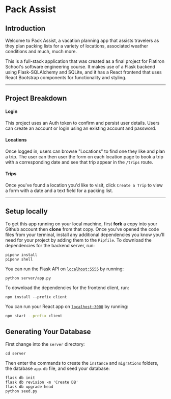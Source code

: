 # Pack Assist 

## Introduction

Welcome to Pack Assist, a vacation planning app that assists travelers as they plan packing lists for a variety of locations, associated weather conditions and much, much more. 

This is a full-stack application that was created as a final project for Flatiron School's software engineering course. It makes use of a Flask backend using Flask-SQLAlchemy and SQLite, and it has a React frontend that uses React Bootstrap components for functionality and styling.

---

## Project Breakdown

#### Login

This project uses an Auth token to confirm and persist user details. Users can create an account or login using an existing account and password.

#### Locations

Once logged in, users can browse "Locations" to find one they like and plan a trip. The user can then user the form on each location page to book a trip with a corresponding date and see that trip appear in the `/trips` route.

#### Trips

Once you've found a location you'd like to visit, click `Create a Trip` to view a form with a date and a text field for a packing list. 

---

## Setup locally

To get this app running on your local machine, first **fork** a copy into your Github account then **clone** from that copy. Once you've opened the code files from your terminal, install any additional dependencies you know you'll need for your project by adding them to the `Pipfile`. To download the dependencies for the backend server, run:

```console
pipenv install
pipenv shell
```

You can run the Flask API on [`localhost:5555`](http://localhost:5555) by running:

```console
python server/app.py
```

To download the dependencies for the frontend client, run:

```console
npm install --prefix client
```

You can run your React app on [`localhost:3000`](http://localhost:3000) by running:

```sh
npm start --prefix client
```

## Generating Your Database

First change into the `server` directory:

```console
cd server
```

Then enter the commands to create the `instance` and `migrations` folders, the database `app.db` file, and seed your database:

```
flask db init
flask db revision -m 'Create DB'
flask db upgrade head
python seed.py
```
